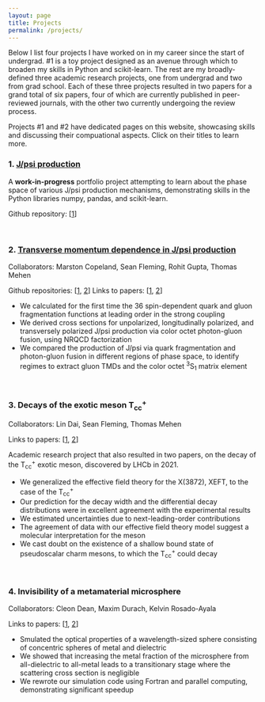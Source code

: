 ```yaml
---
layout: page
title: Projects
permalink: /projects/
---
```


Below I list four projects I have worked on in my career since the start of undergrad.  #1 is a toy project designed as an avenue through which to broaden my skills in Python and scikit-learn.  The rest are my broadly-defined three academic research projects, one from undergrad and two from grad school.  Each of these three projects resulted in two papers for a grand total of six papers, four of which are currently published in peer-reviewed journals, with the other two currently undergoing the review process. 

Projects #1 and #2 have dedicated pages on this website, showcasing skills and discussing their compuational aspects.  Click on their titles to learn more.

### 1. [J/psi production](proj-1.markdown)
A **work-in-progress** portfolio project attempting to learn about the phase space of various J/psi production mechanisms, demonstrating skills in the Python libraries numpy, pandas, and scikit-learn.

Github repository: [[1](https://github.com/reedhodges/portfolio_Jpsi)]

<br />

### 2. [Transverse momentum dependence in J/psi production](mathematica-proj.markdown)

Collaborators: Marston Copeland, Sean Fleming, Rohit Gupta, Thomas Mehen

Github repositories: [[1](https://github.com/reedhodges/JPsi_TMDFFs), [2](https://github.com/reedhodges/JPsi_Production_NRQCD)]
Links to papers: [[1](https://arxiv.org/pdf/2308.08605), [2](https://arxiv.org/pdf/2310.13737)]
 
- We calculated for the first time the 36 spin-dependent quark and gluon fragmentation functions at leading order in the strong coupling 
- We derived cross sections for unpolarized, longitudinally polarized, and transversely polarized J/psi production via color octet photon-gluon fusion, using NRQCD factorization
- We compared the production of J/psi via quark fragmentation and photon-gluon fusion in different regions of phase space, to identify regimes to extract gluon TMDs and the color octet <sup>3</sup>S<sub>1</sub> matrix element

<br />

### 3. Decays of the exotic meson T<sub>cc</sub><sup>+</sup>

Collaborators: Lin Dai, Sean Fleming, Thomas Mehen

Links to papers: [[1](https://arxiv.org/pdf/2109.02188), [2](https://arxiv.org/pdf/2301.11950)]

Academic research project that also resulted in two papers, on the decay of the T<sub>cc</sub><sup>+</sup> exotic meson, discovered by LHCb in 2021. 
- We generalized the effective field theory for the X(3872), XEFT, to the case of the T<sub>cc</sub><sup>+</sup>  
- Our prediction for the decay width and the differential decay distributions were in excellent agreement with the experimental results
- We estimated uncertainties due to next-leading-order contributions
- The agreement of data with our effective field theory model suggest a molecular interpretation for the meson
- We cast doubt on the existence of a shallow bound state of pseudoscalar charm mesons, to which the T<sub>cc</sub><sup>+</sup> could decay

<br />

### 4. Invisibility of a metamaterial microsphere

Collaborators: Cleon Dean, Maxim Durach, Kelvin Rosado-Ayala

Links to papers: [[1](https://arxiv.org/ftp/arxiv/papers/1612/1612.00268.pdf), [2](http://shodor.org/media/content/jocse/volume8/issue3/hodges_final.pdf)]

- Smulated the optical properties of a wavelength-sized sphere consisting of concentric spheres of metal and dielectric
- We showed that increasing the metal fraction of the microsphere from all-dielectric to all-metal leads to a transitionary stage where the scattering cross section is negligible
- We rewrote our simulation code using Fortran and parallel computing, demonstrating significant speedup

